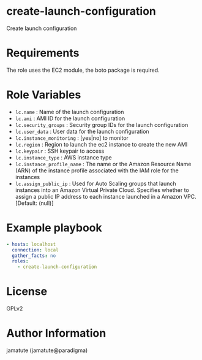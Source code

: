 # create-launch-configuration

Create launch configuration

# Requirements

The role uses the EC2 module, the boto package is required.

# Role Variables

* `lc.name`                   : Name of the launch configuration
* `lc.ami`                    : AMI ID for the launch configuration
* `lc.security_groups`        : Security group IDs for the launch configuration
* `lc.user_data`              : User data for the launch configuration
* `lc.instance_monitoring`    : [yes|no] to monitor
* `lc.region`                 : Region to launch the ec2 instance to create the new AMI
* `lc.keypair`                : SSH keypair to access
* `lc.instance_type`          : AWS instance type
* `lc.instance_profile_name`  : The name or the Amazon Resource Name (ARN) of the instance profile associated with the IAM role for the instances
* `lc.assign_public_ip`       : Used for Auto Scaling groups that launch instances into an Amazon Virtual Private Cloud. Specifies whether to assign a public IP address to each instance launched in a Amazon VPC.  [Default: (null)]

# Example playbook

```yaml
- hosts: localhost
  connection: local
  gather_facts: no
  roles:
    - create-launch-configuration
```

# License

GPLv2

# Author Information
jamatute (jamatute@paradigma)
